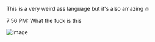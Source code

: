 This is a very weird ass language but it's also amazing :fire:

7:56 PM: What the fuck is this

![image](https://github.com/user-attachments/assets/87805d45-f70c-4d86-9289-4348a11d7b6c)
